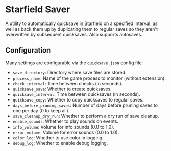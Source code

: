 # Starfield Saver

A utility to automatically quicksave in Starfield on a specified interval, as well as back them up by duplicating them to regular saves so they aren't overwritten by subsequent quicksaves. Also supports autosaves.

## Configuration

Many settings are configurable via the `quicksave.json` config file:

- `save_directory`: Directory where save files are stored.
- `process_name`: Name of the game process to monitor (without extension).
- `check_interval`: Time between checks (in seconds).
- `quicksave_save`: Whether to create quicksaves.
- `quicksave_interval`: Time between quicksaves (in seconds).
- `quicksave_copy`: Whether to copy quicksaves to regular saves.
- `days_before_pruning_saves`: Number of days before pruning saves to one per day (0 to keep all).
- `save_cleanup_dry_run`: Whether to perform a dry run of save cleanup.
- `enable_sounds`: Whether to play sounds on events.
- `info_volume`: Volume for info sounds (0.0 to 1.0).
- `error_volume`: Volume for error sounds (0.0 to 1.0).
- `color_log`: Whether to use color in logging.
- `debug_log`: Whether to enable debug logging.

